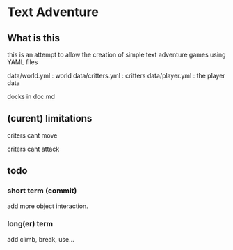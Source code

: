 # Text Adventure

## What is this

this is an attempt to allow the creation of simple text adventure games using YAML files

data/world.yml : world
data/critters.yml : critters
data/player.yml : the player data

docks in doc.md

## (curent) limitations

criters cant move

criters cant attack


## todo

### short term (commit)

add more object interaction.

### long(er) term

add climb, break, use...

